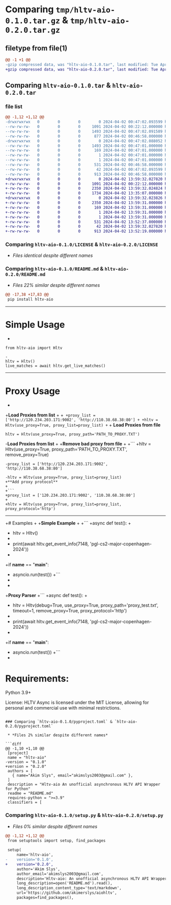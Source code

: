 # Comparing `tmp/hltv-aio-0.1.0.tar.gz` & `tmp/hltv-aio-0.2.0.tar.gz`

## filetype from file(1)

```diff
@@ -1 +1 @@
-gzip compressed data, was "hltv-aio-0.1.0.tar", last modified: Tue Apr  2 00:47:02 2024, max compression
+gzip compressed data, was "hltv-aio-0.2.0.tar", last modified: Tue Apr  2 13:59:32 2024, max compression
```

## Comparing `hltv-aio-0.1.0.tar` & `hltv-aio-0.2.0.tar`

### file list

```diff
@@ -1,12 +1,12 @@
-drwxrwxrwx   0        0        0        0 2024-04-02 00:47:02.093599 hltv-aio-0.1.0/
--rw-rw-rw-   0        0        0     1091 2024-04-02 00:22:12.000000 hltv-aio-0.1.0/LICENSE
--rw-rw-rw-   0        0        0     1493 2024-04-02 00:47:02.091589 hltv-aio-0.1.0/PKG-INFO
--rw-rw-rw-   0        0        0      877 2024-04-02 00:46:58.000000 hltv-aio-0.1.0/README.md
-drwxrwxrwx   0        0        0        0 2024-04-02 00:47:02.088052 hltv-aio-0.1.0/hltv_aio.egg-info/
--rw-rw-rw-   0        0        0     1493 2024-04-02 00:47:01.000000 hltv-aio-0.1.0/hltv_aio.egg-info/PKG-INFO
--rw-rw-rw-   0        0        0      169 2024-04-02 00:47:01.000000 hltv-aio-0.1.0/hltv_aio.egg-info/SOURCES.txt
--rw-rw-rw-   0        0        0        1 2024-04-02 00:47:01.000000 hltv-aio-0.1.0/hltv_aio.egg-info/dependency_links.txt
--rw-rw-rw-   0        0        0        1 2024-04-02 00:47:01.000000 hltv-aio-0.1.0/hltv_aio.egg-info/top_level.txt
--rw-rw-rw-   0        0        0      531 2024-04-02 00:46:58.000000 hltv-aio-0.1.0/pyproject.toml
--rw-rw-rw-   0        0        0       42 2024-04-02 00:47:02.093599 hltv-aio-0.1.0/setup.cfg
--rw-rw-rw-   0        0        0      913 2024-04-02 00:46:58.000000 hltv-aio-0.1.0/setup.py
+drwxrwxrwx   0        0        0        0 2024-04-02 13:59:32.027820 hltv-aio-0.2.0/
+-rw-rw-rw-   0        0        0     1091 2024-04-02 00:22:12.000000 hltv-aio-0.2.0/LICENSE
+-rw-rw-rw-   0        0        0     2350 2024-04-02 13:59:32.024824 hltv-aio-0.2.0/PKG-INFO
+-rw-rw-rw-   0        0        0     1734 2024-04-02 13:35:07.000000 hltv-aio-0.2.0/README.md
+drwxrwxrwx   0        0        0        0 2024-04-02 13:59:32.023826 hltv-aio-0.2.0/hltv_aio.egg-info/
+-rw-rw-rw-   0        0        0     2350 2024-04-02 13:59:31.000000 hltv-aio-0.2.0/hltv_aio.egg-info/PKG-INFO
+-rw-rw-rw-   0        0        0      169 2024-04-02 13:59:31.000000 hltv-aio-0.2.0/hltv_aio.egg-info/SOURCES.txt
+-rw-rw-rw-   0        0        0        1 2024-04-02 13:59:31.000000 hltv-aio-0.2.0/hltv_aio.egg-info/dependency_links.txt
+-rw-rw-rw-   0        0        0        1 2024-04-02 13:59:31.000000 hltv-aio-0.2.0/hltv_aio.egg-info/top_level.txt
+-rw-rw-rw-   0        0        0      531 2024-04-02 13:52:37.000000 hltv-aio-0.2.0/pyproject.toml
+-rw-rw-rw-   0        0        0       42 2024-04-02 13:59:32.027820 hltv-aio-0.2.0/setup.cfg
+-rw-rw-rw-   0        0        0      913 2024-04-02 13:52:19.000000 hltv-aio-0.2.0/setup.py
```

### Comparing `hltv-aio-0.1.0/LICENSE` & `hltv-aio-0.2.0/LICENSE`

 * *Files identical despite different names*

### Comparing `hltv-aio-0.1.0/README.md` & `hltv-aio-0.2.0/README.md`

 * *Files 22% similar despite different names*

```diff
@@ -17,38 +17,83 @@
 pip install hltv-aio
 ```
 
 ---
 
 
 # Simple Usage
+
 ```
 from hltv-aio import Hltv
 
-
 hltv = Hltv()
 live_matches = await hltv.get_live_matches()
 ```
 
 ---
 
 # Proxy Usage
+
+**Load Proxies from list**
+
+```
+proxy_list = ['http://120.234.203.171:9002', 'http://110.38.68.38:80']
+
+hltv = Hltv(use_proxy=True, proxy_list=proxy_list)
+```
+
 **Load Proxies from file**
 
 ```
 hltv = Hltv(use_proxy=True, proxy_path='PATH_TO_PROXY.TXT')
 ```
 
-**Load Proxies from list**
+
+**Remove bad proxy from file**
+
+```
+hltv = Hltv(use_proxy=True, proxy_path='PATH_TO_PROXY.TXT', remove_proxy=True)
 ```
-proxy_list = ['http://120.234.203.171:9002', 'http://110.38.68.38:80']
 
-hltv = Hltv(use_proxy=True, proxy_list=proxy_list)
+**Add proxy protocol**
+
+```
+proxy_list = ['120.234.203.171:9002', '110.38.68.38:80']
+
+hltv = Hltv(use_proxy=True, proxy_list=proxy_list, proxy_protocol='http')
 ```
 ---
+# Examples
+
+****Simple Example****
+
+```
+async def test():
+
+    hltv = Hltv()
+    
+    print(await hltv.get_event_info(7148, 'pgl-cs2-major-copenhagen-2024'))
+
+if __name__ == "__main__":
+    asyncio.run(test())
+```
+
+
+****Proxy Parser****
+```
+async def test():
+
+    hltv = Hltv(debug=True, use_proxy=True, proxy_path='proxy_test.txt', timeout=1, remove_proxy=True, proxy_protocol='http')
+    
+    print(await hltv.get_event_info(7148, 'pgl-cs2-major-copenhagen-2024'))
+
+if __name__ == "__main__":
+    asyncio.run(test())
+```
+
 
 # Requirements:
 
 Python 3.9+
 
 License:
 HLTV Async is licensed under the MIT License, allowing for personal and commercial use with minimal restrictions.
```

### Comparing `hltv-aio-0.1.0/pyproject.toml` & `hltv-aio-0.2.0/pyproject.toml`

 * *Files 2% similar despite different names*

```diff
@@ -1,10 +1,10 @@
 [project]
 name = "hltv-aio"
-version = "0.1.0"
+version = "0.2.0"
 authors = [
   { name="Akim Slys", email="akimslys2003@gmail.com" },
 ]
 description = "Hltv-aio An unofficial asynchronous HLTV API Wrapper for Python"
 readme = "README.md"
 requires-python = ">=3.9"
 classifiers = [
```

### Comparing `hltv-aio-0.1.0/setup.py` & `hltv-aio-0.2.0/setup.py`

 * *Files 0% similar despite different names*

```diff
@@ -1,12 +1,12 @@
 from setuptools import setup, find_packages
 
 setup(
     name='hltv-aio',
-    version='0.1.0',
+    version='0.2.0',
     author='Akim Slys',
     author_email='akimslys2003@gmail.com',
     description='Hltv-aio: An unofficial asynchronous HLTV API Wrapper for Python',
     long_description=open('README.md').read(),
     long_description_content_type='text/markdown',
     url='https://github.com/akimerslys/aiohltv',
     packages=find_packages(),
```

